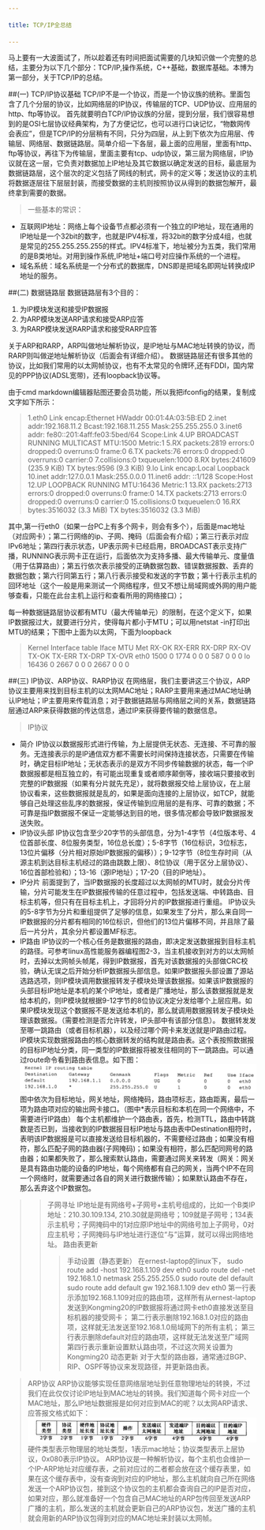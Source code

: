 ```yaml
---

title: TCP/IP全总结

---
```


 马上要有一大波面试了，所以趁着还有时间把面试需要的几块知识做一个完整的总结，主要分为以下几个部分：TCP/IP,操作系统，C++基础，数据库基础。本博为第一部分，关于TCP/IP的总结。

##(一) TCP/IP协议基础
TCP/IP不是一个协议，而是一个协议族的统称。里面包含了几个分层的协议，比如网络层的IP协议，传输层的TCP、UDP协议、应用层的http、ftp等协议。
首先就要明白TCP/IP协议族的分层，提到分层，我们很容易想到的是OSI七层协议经典架构，为了方便记忆，也可以进行口诀记忆，“物数网传会表应”，但是TCP/IP的分层稍有不同，只分为四层，从上到下依次为应用层、传输层、网络层、数据链路层。简单介绍一下各层，最上面的应用层，里面有http、ftp等协议，再往下为传输层，里面主要有tcp、udp协议，第三层为网络层，IP协议就在这一层，它负责对数据加上IP地址及其它数据以确定发送的目标，最底层为数据链路层，这个层次的定义包括了网线的制式，网卡的定义等；发送协议的主机将数据逐层往下层层封装，而接受数据的主机则按照协议从得到的数据包解开，最终拿到需要的数据。
> 一些基本的常识：
+ 互联网IP地址：网络上每个设备节点都必须有一个独立的IP地址，现在通用的IP地址是一个32bit的数字，也就是IPV4标准，将32bit的数字分成4组，也就是常见的255.255.255.255的样式。IPV4标准下，地址被分为五类，我们常用的是B类地址。对用到操作系统,IP地址+端口号对应操作系统的一个进程。
+ 域名系统：域名系统是一个分布式的数据库，DNS即是把域名即网址转换成IP地址的服务。

##(二) 数据链路层
数据链路层有3个目的：
 1. 为IP模块发送和接受IP数据报
 2. 为ARP模块发送ARP请求和接受ARP应答
 3. 为RARP模块发送RARP请求和接受RARP应答
 
关于ARP和RARP，ARP叫做地址解析协议，是IP地址与MAC地址转换的协议，而RARP则叫做逆地址解析协议（后面会有详细介绍）。
数据链路层还有很多其他的协议，比如我们常用的以太网帧协议，也有不太常见的令牌环,还有FDDI，国内常见的PPP协议(ADSL宽带)，还有loopback协议等。

由于cmd markdown编辑器贴图还要会员功能，所以我把ifconfig的结果，复制成文字如下所示：
>1.eth0 Link encap:Ethernet HWaddr 00:01:4A:03:5B:ED
2.inet addr:192.168.11.2 Bcast:192.168.11.255 Mask:255.255.255.0
3.inet6 addr: fe80::201:4aff:fe03:5bed/64 Scope:Link
4.UP BROADCAST RUNNING MULTICAST MTU:1500 Metric:1
5.RX packets:2819 errors:0 dropped:0 overruns:0 frame:0
6.TX packets:76 errors:0 dropped:0 overruns:0 carrier:0
7.collisions:0 txqueuelen:1000
8.RX bytes:241609 (235.9 KiB) TX bytes:9596 (9.3 KiB)
9.lo Link encap:Local Loopback
10.inet addr:127.0.0.1 Mask:255.0.0.0
11.inet6 addr: ::1/128 Scope:Host
12.UP LOOPBACK RUNNING MTU:16436 Metric:1
13.RX packets:2713 errors:0 dropped:0 overruns:0 frame:0
14.TX packets:2713 errors:0 dropped:0 overruns:0 carrier:0
15.collisions:0 txqueuelen:0
16.RX bytes:3516032 (3.3 MiB) TX bytes:3516032 (3.3 MiB)

其中,第一行eth0（如果一台PC上有多个网卡，则会有多个），后面是mac地址（对应网卡）；第二行网络的ip、子网、掩码（后面会有介绍）；第三行表示对应IPv6地址；第四行表示状态，UP表示网卡已经启用，BROADCAST表示支持广播，RUNNING表示网卡正在运行，后面依次为支持多播、最大传输单元、度量值（用于估算路由）；第五行依次表示接受的正确数据包数、错误数据报数、丢弃的数据包数；第六行同第五行；第八行表示接受和发送的字节数；第十行表示主机的回环地址（这个一般是用来测试一个网络程序，但又不想让局域网或外网的用户能够查看，只能在此台主机上运行和查看所用的网络接口）；

每一种数据链路层协议都有MTU（最大传输单元）的限制，在这个定义下，如果IP数据报过大，就要进行分片，使得每片都小于MTU；可以用netstat -in打印出MTU的结果；下图中上面为以太网，下面为loopback
>Kernel Interface table
Iface MTU Met RX-OK RX-ERR RX-DRP RX-OV TX-OK TX-ERR TX-DRP TX-OVR 
eth0  1500 0  1774  0      0      0      587      0      0      0 
lo  16436  0  2667  0      0      0     2667      0      0      0 

##(三) IP协议、ARP协议、RARP协议
在网络层，我们主要讲这三个协议，ARP协议主要用来找到目标主机的以太网MAC地址；RARP主要用来通过MAC地址确认IP地址；IP主要用来传载消息；对于数据链路层与网络层之间的关系，数据链路层通过ARP来获得数据的传达信息，通过IP来获得要传输的数据信息。
>IP协议

 - 简介
IP协议以数据报形式进行传输，为上层提供无状态、无连接、不可靠的服务。无连接表示的是IP通信双方都不需要长时间保持连接状态，只需要在传输时，确定目标IP地址；无状态表示的是双方不同步传输数据的状态，每一个IP数据报都是相互独立的，有可能出现重复或者顺序颠倒等，接收端只要接收到完整的IP数据报（如果有分片就先充足），就将数据报交给上层协议，在上层协议看来，这些数据报就是乱的，如果是面向连接的上层协议，如TCP，就能够自己处理这些乱序的数据报，保证传输到应用层的是有序、可靠的数据；不可靠是指IP数据报不保证一定能够达到目的地，很多情况都会导致IP数据报发送失败。
 - IP协议头部
IP协议包含至少20字节的头部信息，分为1-4字节（4位版本号、4位首部长度、8位服务类型，16位总长度）；5-8字节（16位标识，3位标志，13位片偏移（分片相对原始IP数据报的偏移））；9-12字节（8位生存时间（从源主机到达目标主机经过的路由跳数上限）、8位协议（用于区分上层协议）、16位首部检验和）；13-16（源IP地址）；17-20（目的IP地址）。
 - IP分片
 前面提到了，当IP数据报的长度超过以太网帧的MTU时，就会分片传输，分片可能发生在IP数据报传输的任意过程中，包括发送端、中转路由、目标主机等，但只有在目标主机上，才回将分片的IP数据报进行重组。
IP协议头的5-8字节为分片和重组提供了足够的信息，如果发生了分片，那么来自同一IP数据报的分片都有相同的16位标识，但他们的13位片偏移不同，并且除了最后一片分片，其余分片都设置MF标志。
 - IP路由
IP协议的一个核心任务是数据报的路由，即决定发送数据报到目标主机的路径。可参考linux高性能服务器编程图2-3，当主机接收到对方的以太网帧时，去掉以太网帧头帧尾，得到IP数据报，首先对该数据报的头部做CRC校验，确认无误之后开始分析IP数据报头部信息。如果IP数据报头部设置了源站选路选项，则IP模块调用数据报转发子模块处理该数据报。如果该IP数据报的头部目标IP地址是本机的某个IP地址，或者是广播地址，那么该数据报就是发给本机的，则IP模块就根据9-12字节的8位协议决定分发给哪个上层应用。如果IP模块发现这个数据报不是发送给本机的，那么就调用数据报转发子模块处理该数据报。（需要检测是否允许转发，IP头部中有该部分信息）。
数据转发发至哪一跳路由（或者目标机器），以及经过哪个网卡来发送就是IP路由过程。IP模块实现数据报路由的核心数据转发的结构就是路由表。这个表按照数据报的目标IP地址分类，同一类型的IP数据报将被发往相同的下一跳路由。可以通过route命令看到路由表信息。如下图：
![image](_v_images/_image_1501923546_26500.jpg)
图中依次为目标地址，网关地址，网络掩码，路由项标志，路由距离，最后一项为路由项对应的输出网卡接口。（图中*表示目标和本机在同一个网络中，不需要进行IP路由）
每个主机都维护一个路由表，首先，检测TTL，路由中转跳数是否已到，当接收到的IP数据报目标IP地址与路由表中Destination相符时，表明该IP数据报是可以直接发送给目标机器的，不需要经过路由；如果没有相符，那么匹配子网的路由器(子网掩码)；如果没有相符，那么匹配同网号的路由器；如果都失败了，那么搜索默认路由，需要通过网关来转发（网关：网关是具有路由功能的设备的IP地址，每个网络都有自己的网关，当两个IP不在同一个网络时，就需要通过各自的网关进行数据传输）；如果默认路由不存在，那么丢弃这个IP数据包。

>>子网寻址
IP地址是有网络号+子网号+主机号组成的，比如一个B类IP地址：210.30.109.134,  210.30就是网络号；109就是子网号；134表示主机号；子网掩码中的1对应原IP地址中的网络号加上子网号，0对应主机号；子网掩码与IP地址进行逐位“与”运算，就可以得出网络地址。
> >路由表更新
>>>手动设置（静态更新）
在ernest-laptop的linux下，
sudo route add -host 192.168.1.109 dev eth0
sudo route del -net 192.168.1.0 netmask 255.255.255.0
sudo route del default
sudo route add default gw 192.168.1.109 dev eth0
第一行表示添加192.168.1.109对应的路由项，这样所有从ernest-laptop发送到Kongming20的IP数据报将通过网卡eth0直接发送至目标机器的接受网卡；
第二行表示删除192.168.1.0对应的路由项，这样就无法发送至192.168.1.0局域网下的所有主机；
第三行表示删除default对应的路由项，这样就无法发送至广域网
第四行表示重新设置默认路由项，不过这次网关设置为Kongming20
>>>动态更新
对于大型的路由器，通常通过BGP、RIP、OSPF等协议来发现路径，并更新路由表。

>ARP协议
ARP协议能够实现任意网络层地址到任意物理地址的转换，不过我们在此仅仅讨论IP地址到MAC地址的转换。我们知道每个网卡对应一个MAC地址，那么IP地址数据报是如何对应到MAC的呢？以太网ARP请求、应答报文格式如下：
![image](_v_images/_image_1501935382_11478.jpg)
硬件类型表示物理层的地址类型，1表示mac地址；协议类型表示上层协议，0x080表示IP协议。
ARP协议是一种解析协议，每个主机也会维护一个IP-ARP地址对应缓存表，之前对应过的二者都会放在这个缓存表里，如果在这个缓存表中，没有查询到对应的IP地址，那么主机就向自己所在网络发送一个ARP协议包，接到这个协议包的主机都会查询自己的IP是否对应，如果对应，那么就准备好一个包含自己MAC地址的ARP包传回至发送ARP广播的主机，那么发送的主机就会更新自己的ARP协议包，发送广播的主机就会用新的ARP协议包得到对应的MAC地址来封装以太网帧。




